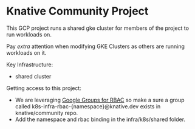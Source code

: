 # Knative Community Project

This GCP project runs a shared gke cluster for members of the project to run workloads on.

Pay *extra* attention when modifying GKE Clusters as others are running workloads on it.

Key Infrastructure:
- shared cluster

Getting access to this project:
- We are leveraging [Google Groups for RBAC](https://cloud.google.com/kubernetes-engine/docs/how-to/google-groups-rbac) so make a sure a group called k8s-infra-rbac-{namespace}@knative.dev exists in knative/community repo.
- Add the namespace and rbac binding in the infra/k8s/shared folder.
